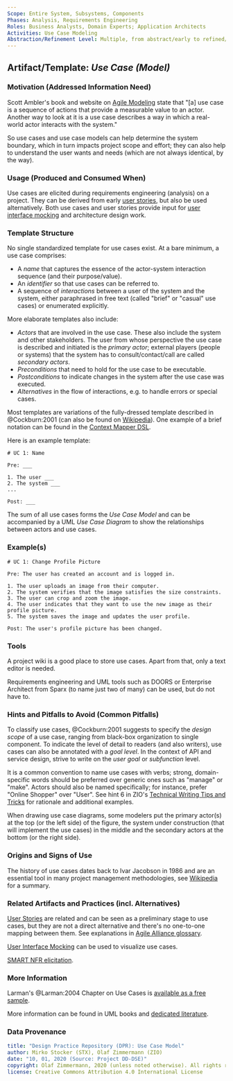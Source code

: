```yaml
---
Scope: Entire System, Subsystems, Components
Phases: Analysis, Requirements Engineering
Roles: Business Analysts, Domain Experts; Application Architects
Activities: Use Case Modeling
Abstraction/Refinement Level: Multiple, from abstract/early to refined/concrete
---
```



Artifact/Template: *Use Case (Model)*
-------------------------------------


### Motivation (Addressed Information Need) 
Scott Ambler's book and website on [Agile Modeling](http://agilemodeling.com/artifacts/systemUseCase.htm) state that "[a] use case is a sequence of actions that provide a measurable value to an actor. Another way to look at it is a use case describes a way in which a real-world actor interacts with the system." 

So use cases and use case models can help determine the system boundary, which in turn impacts project scope and effort; they can also help to understand the user wants and needs (which are not always identical, by the way). 


### Usage (Produced and Consumed When)
Use cases are elicited during requirements engineering (analysis) on a project. They can be derived from early [user stories](DPR-UserStory.md), but also be used alternatively. Both use cases and user stories provide input for [user interface mocking](../activities/DPR-UserInterfaceMocking.md) and architecture design work.

### Template Structure
No single standardized template for use cases exist. At a bare minimum, a use case comprises:

* A *name* that captures the essence of the actor-system interaction sequence (and their purpose/value).
* An *identifier* so that use cases can be referred to.
* A sequence of *interactions* between a user of the system and the system, either paraphrased in free text (called "brief" or "casual" use cases) or enumerated explicitly.

More elaborate templates also include:

* *Actors* that are involved in the use case. These also include the system and other stakeholders. The user from whose perspective the use case is described and initiated is the *primary actor*; external players (people or systems) that the system has to consult/contact/call are called *secondary actors*. 
* *Preconditions* that need to hold for the use case to be executable.
* *Postconditions* to indicate changes in the system after the use case was executed.
* *Alternatives* in the flow of interactions, e.g. to handle errors or special cases. 

Most templates are variations of the fully-dressed template described in @Cockburn:2001 (can also be found on [Wikipedia](https://en.wikipedia.org/wiki/Use_case#Fully_dressed)). One example of a brief notation can be found in the [Context Mapper DSL](https://contextmapper.org/docs/user-requirements/).

Here is an example template:

```
# UC 1: Name

Pre: ___

1. The user ___
2. The system ___
...

Post: ___
```

The sum of all use cases forms the *Use Case Model* and can be accompanied by a UML *Use Case Diagram* to show the relationships between actors and use cases.

### Example(s)
<!-- Must be concrete, ideally give three ones, one for each verbosity/fidelity level basic, medium, full-->

```
# UC 1: Change Profile Picture

Pre: The user has created an account and is logged in.

1. The user uploads an image from their computer.
2. The system verifies that the image satisfies the size constraints.
3. The user can crop and zoom the image.
4. The user indicates that they want to use the new image as their profile picture.
5. The system saves the image and updates the user profile.

Post: The user's profile picture has been changed.
```


### Tools
A project wiki is a good place to store use cases. Apart from that, only a text editor is needed. 

Requirements engineering and UML tools such as DOORS or Enterprise Architect from Sparx (to name just two of many) can be used, but do not have to.


### Hints and Pitfalls to Avoid (Common Pitfalls)
To classify use cases, @Cockburn:2001 suggests to specify the *design scope* of a use case, ranging from black-box organization to single component. To indicate the level of detail to readers (and also writers), use cases can also be annotated with a *goal level*. In the context of API and service design, strive to write on the *user goal* or *subfunction* level.

It is a common convention to name use cases with verbs; strong, domain-specific words should be preferred over generic ones such as "manage" or "make". Actors should also be named specifically; for instance, prefer "Online Shopper" over "User". See hint 6 in ZIO's [Technical Writing Tips and Tricks](https://ozimmer.ch/authoring/2020/04/24/TechWritingAdvice.html) for rationale and additional examples.

When drawing use case diagrams, some modelers put the primary actor(s) at the top (or the left side) of the figure, the system under construction (that will implement the use cases) in the middle and the secondary actors at the bottom (or the right side).


### Origins and Signs of Use

The history of use cases dates back to Ivar Jacobson in 1986 and are an essential tool in many project management methodologies, see [Wikipedia](https://en.wikipedia.org/wiki/Use_case#History) for a summary.


### Related Artifacts and Practices (incl. Alternatives)
[User Stories](DPR-UserStory.md) are related and can be seen as a preliminary stage to use cases, but they are not a direct alternative and there's no one-to-one mapping between them. See explanations in [Agile Alliance glossary](https://www.agilealliance.org/glossary/user-stories).

[User Interface Mocking](../activities/DPR-UserInterfaceMocking.md) can be used to visualize use cases.

[SMART NFR elicitation](DPR-SMART-NFR-Elicitation.md).


### More Information

Larman's @Larman:2004 Chapter on Use Cases is [available as a free sample](https://www.craiglarman.com/wiki/index.php?title=Book_Applying_UML_and_Patterns).

More information can be found in UML books and [dedicated literature](https://en.wikipedia.org/wiki/Use_case#Further_reading).


### Data Provenance 

```yaml
title: "Design Practice Repository (DPR): Use Case Model"
author: Mirko Stocker (STX), Olaf Zimmermann (ZIO)
date: "10, 01, 2020 (Source: Project DD-DSE)"
copyright: Olaf Zimmermann, 2020 (unless noted otherwise). All rights reserved.
license: Creative Commons Attribution 4.0 International License
```
